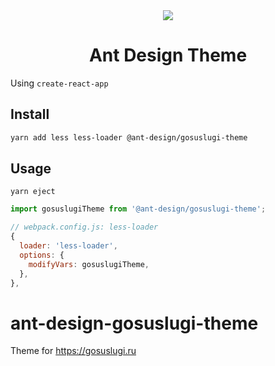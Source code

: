 <div align="center">
  <img src="https://gu-st.ru/st/img/logo_nobeta.0a1f5dfe6b.svg">
  <h1>
    Ant Design Theme
  </h1>
</div>

Using ```create-react-app```

## Install
```bash 
yarn add less less-loader @ant-design/gosuslugi-theme
```

## Usage 
```
yarn eject
```

```js
import gosuslugiTheme from '@ant-design/gosuslugi-theme';

// webpack.config.js: less-loader
{
  loader: 'less-loader',
  options: {
    modifyVars: gosuslugiTheme,
  },
},
```

# ant-design-gosuslugi-theme
Theme for https://gosuslugi.ru
